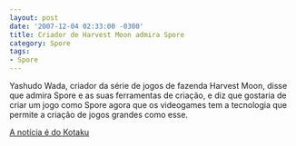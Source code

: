 ```yaml
---
layout: post
date: '2007-12-04 02:33:00 -0300'
title: Criador de Harvest Moon admira Spore
category: Spore
tags:
- Spore
---
```

Yashudo Wada, criador da série de jogos de fazenda Harvest Moon, disse que admira
Spore e as suas ferramentas de criação, e diz que gostaria de criar um jogo como
Spore agora que os videogames tem a tecnologia que permite a criação de jogos
grandes como esse.

[A notícia é do Kotaku](http://news.google.es/news/url?sa=t&ct=us/0-0&fp=475500d82c753fe4&ei=33FVR6HsNYWkoAOWlqXKBA&url=http%3A//kotaku.com/gaming/spore/harvest-moon-creator-wants-to-make-spore%2blike-game-329532.php&cid=1124451037&sig2=-ZNFSlGje-gVwCNpy--HSA)
